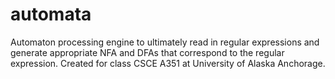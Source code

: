 # automata
Automaton processing engine to ultimately read in regular expressions and generate appropriate NFA and DFAs that correspond to the regular expression. Created for class CSCE A351 at University of Alaska Anchorage.
